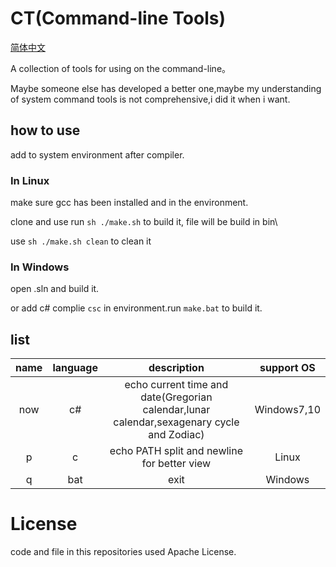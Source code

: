 # CT(Command-line Tools)

[简体中文](https://github.com/ruxia-TJY/CT/blob/master/README_cn.md)


A collection of tools for using on the command-line。

Maybe someone else has developed a better one,maybe my understanding of system command tools is not comprehensive,i did it when i want.

## how to use

add to system environment after compiler.

### In Linux

make sure gcc has been installed and in the environment.

clone and use run `sh ./make.sh` to build it, file will be build in bin\

use `sh ./make.sh clean` to clean it 

### In Windows

open .sln and build it.

or add c# complie `csc` in environment.run `make.bat` to build it.

## list

| name | language | description | support OS |
| :--: | :------: | :----------------------------------------: | :-----: |
| now | c# | echo current time and date(Gregorian calendar,lunar calendar,sexagenary cycle and Zodiac) | Windows7,10 |
| p | c | echo PATH split and newline for better view | Linux |
| q | bat | exit | Windows |

# License
code and file in this repositories used Apache License.
